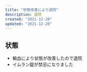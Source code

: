 ```yaml
---
title: "状態改善により退院"
description: 退院
created: "2021-12-28"
updated: "2021-12-28"
---
```


## 状態

- 輸血により状態が改善したので退院
- イムラン錠が禁忌になりました
